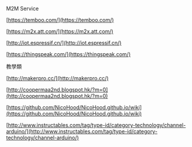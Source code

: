 M2M Service

[https://temboo.com/](https://temboo.com/)

[https://m2x.att.com/](https://m2x.att.com/)

[http://iot.espressif.cn/](http://iot.espressif.cn/)

[https://thingspeak.com/](https://thingspeak.com/)

教學類

[http://makerpro.cc/](http://makerpro.cc/)

[http://coopermaa2nd.blogspot.hk/?m=0](http://coopermaa2nd.blogspot.hk/?m=0)

[https://github.com/NicoHood/NicoHood.github.io/wiki](https://github.com/NicoHood/NicoHood.github.io/wiki)

[http://www.instructables.com/tag/type-id/category-technology/channel-arduino/](http://www.instructables.com/tag/type-id/category-technology/channel-arduino/)

